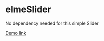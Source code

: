 # elmeSlider

No dependency needed for this simple Slider

[Demo link](https://iamelme.github.io/elmeSlider/) 
